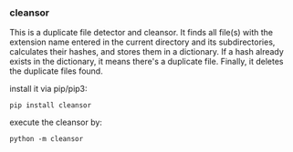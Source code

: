 ### cleansor

This is a duplicate file detector and cleansor. It finds all file(s) with the extension name entered in the current directory and its subdirectories, calculates their hashes, and stores them in a dictionary. If a hash already exists in the dictionary, it means there's a duplicate file. Finally, it deletes the duplicate files found.

install it via pip/pip3:
```
pip install cleansor
```

execute the cleansor by:
```
python -m cleansor
```
